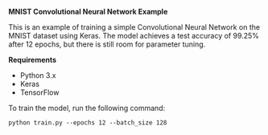 **MNIST Convolutional Neural Network Example** <br>

This is an example of training a simple Convolutional Neural Network on the MNIST dataset using Keras. 
The model achieves a test accuracy of 99.25% after 12 epochs, but there is still room for parameter tuning.

**Requirements**<br>

- Python 3.x
- Keras
- TensorFlow

To train the model, run the following command: <br>

`python train.py --epochs 12 --batch_size 128`


